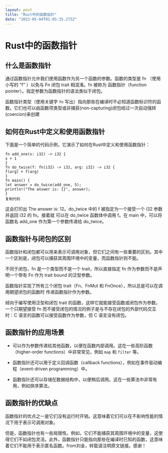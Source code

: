 ```yaml
---
layout: post
title: "Rust中的函数指针"
date: "2023-05-04T01:05:35.275Z"
---
```

Rust中的函数指针
==========

什么是函数指针
-------

通过函数指针允许我们使用函数作为另一个函数的参数。函数的类型是 fn （使用小写的 ”f” ）以免与 Fn 闭包 trait 相混淆。fn 被称为 函数指针（function pointer）。指定参数为函数指针的语法类似于闭包。

函数指针类型（使用关键字 `fn` 写出）指向那些在编译时不必知道函数标识符的函数。它们也可以由函数项类型或非捕获(non-capturing)闭包经过一次自动强转(coercion)来创建

如何在Rust中定义和使用函数指针
-----------------

下面是一个简单的代码示例，它演示了如何在Rust中定义和使用函数指针：

    fn add_one(x: i32) -> i32 {
    x + 1 
    } 
    fn do_twice(f: fn(i32) -> i32, arg: i32) -> i32 {
    f(arg) + f(arg) 
    } 
    fn main() { 
    let answer = do_twice(add_one, 5);
    println!("The answer is: {}", answer); 
    }
    复制代码

这会打印出 The answer is: 12。do\_twice 中的 f 被指定为一个接受一个 i32 参数并返回 i32 的 fn。接着就 可以在 do\_twice 函数体中调用 f。在 main 中，可以将函数名 add\_one 作为第一个参数传递给 do\_twice。

函数指针与闭包的区别
----------

函数指针和闭包都可以用来表示可调用对象，但它们之间有一些重要的区别。其中一个区别是，闭包可以捕获其周围环境中的变量，而函数指针则不能。

不同于闭包，fn 是一个类型而不是一个 trait，所以直接指定 fn 作为参数而不是声明一个带有 Fn 作为 trait bound 的泛型参数。

函数指针实现了所有三个闭包 trait（Fn、FnMut 和 FnOnce），所以总是可以在调用期望闭包的函数时 传递函数指针作为参数。

倾向于编写使用泛型和闭包 trait 的函数，这样它就能接受函数或闭包作为参数。 一个只期望接受 fn 而不接受闭包的情况的例子是与不存在闭包的外部代码交互时：C 语言的函数可以接受函数作为参数，但 C 语言没有闭包。

函数指针的应用场景
---------

*   可以作为参数传递给其他函数，以便在函数内部调用。这在一些高阶函数（higher-order functions）中非常常见，例如 `map` 和 `filter` 等。
    
*   函数指针还可以用于定义回调函数（callback functions），例如在事件驱动编程（event-driven programming）中。
    
*   函数指针还可以存储在数据结构中，以便稍后调用。这在一些算法中非常有用，例如排序算法。
    

函数指针的优缺点
--------

函数指针的优点之一是它们没有运行时开销。这意味着它们可以在不影响性能的情况下用于表示可调用对象。

但是，函数指针也有一些局限性。例如，它们不能捕获其周围环境中的变量，这使得它们不如闭包灵活。此外，函数指针只能指向那些在编译时已知的函数，这意味着它们不能用于表示匿名函数。from刘金，转载请注明原文链接。感谢！